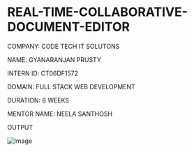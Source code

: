 # REAL-TIME-COLLABORATIVE-DOCUMENT-EDITOR

COMPANY: CODE TECH IT SOLUTONS

NAME: GYANARANJAN PRUSTY

INTERN ID: CT06DF1572

DOMAIN: FULL STACK WEB DEVELOPMENT

DURATION: 6 WEEKS

MENTOR NAME: NEELA SANTHOSH

OUTPUT

![Image](https://github.com/user-attachments/assets/e42e8b6a-4722-4843-8cb6-e92a5fb51f21)
